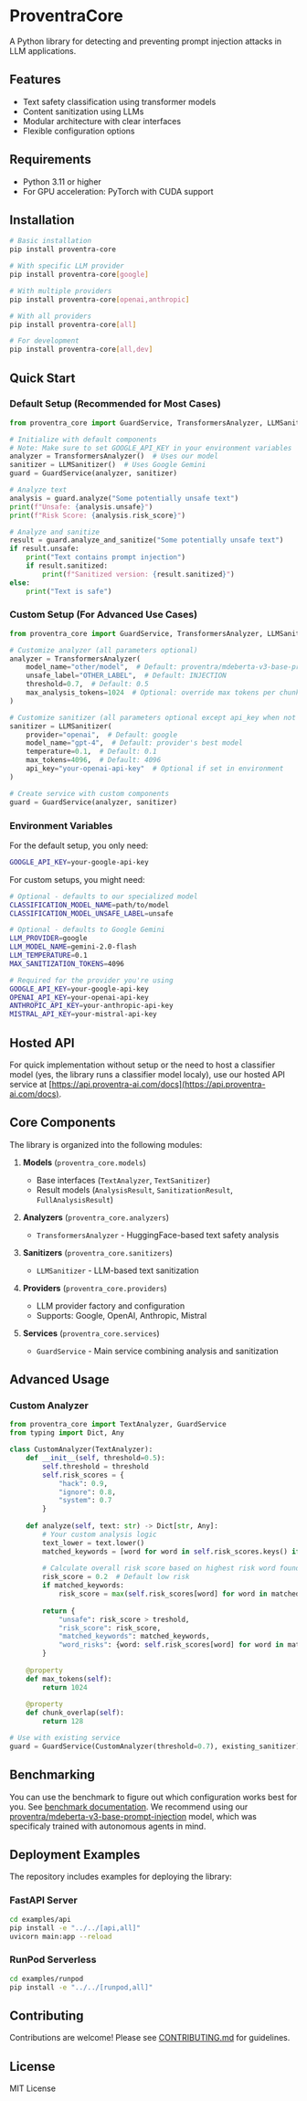 # ProventraCore

A Python library for detecting and preventing prompt injection attacks in LLM applications.

## Features

- Text safety classification using transformer models
- Content sanitization using LLMs
- Modular architecture with clear interfaces
- Flexible configuration options

## Requirements

- Python 3.11 or higher
- For GPU acceleration: PyTorch with CUDA support

## Installation

```bash
# Basic installation
pip install proventra-core

# With specific LLM provider
pip install proventra-core[google]

# With multiple providers
pip install proventra-core[openai,anthropic]

# With all providers
pip install proventra-core[all]

# For development
pip install proventra-core[all,dev]
```

## Quick Start

### Default Setup (Recommended for Most Cases)

```python
from proventra_core import GuardService, TransformersAnalyzer, LLMSanitizer

# Initialize with default components
# Note: Make sure to set GOOGLE_API_KEY in your environment variables
analyzer = TransformersAnalyzer()  # Uses our model
sanitizer = LLMSanitizer()  # Uses Google Gemini
guard = GuardService(analyzer, sanitizer)

# Analyze text
analysis = guard.analyze("Some potentially unsafe text")
print(f"Unsafe: {analysis.unsafe}")
print(f"Risk Score: {analysis.risk_score}")

# Analyze and sanitize
result = guard.analyze_and_sanitize("Some potentially unsafe text")
if result.unsafe:
    print("Text contains prompt injection")
    if result.sanitized:
        print(f"Sanitized version: {result.sanitized}")
else:
    print("Text is safe")
```

### Custom Setup (For Advanced Use Cases)

```python
from proventra_core import GuardService, TransformersAnalyzer, LLMSanitizer

# Customize analyzer (all parameters optional)
analyzer = TransformersAnalyzer(
    model_name="other/model",  # Default: proventra/mdeberta-v3-base-prompt-injection
    unsafe_label="OTHER_LABEL",  # Default: INJECTION
    threshold=0.7,  # Default: 0.5
    max_analysis_tokens=1024  # Optional: override max tokens per chunk
)

# Customize sanitizer (all parameters optional except api_key when not in env)
sanitizer = LLMSanitizer(
    provider="openai",  # Default: google
    model_name="gpt-4",  # Default: provider's best model
    temperature=0.1,  # Default: 0.1
    max_tokens=4096,  # Default: 4096
    api_key="your-openai-api-key"  # Optional if set in environment
)

# Create service with custom components
guard = GuardService(analyzer, sanitizer)
```

### Environment Variables

For the default setup, you only need:
```bash
GOOGLE_API_KEY=your-google-api-key
```

For custom setups, you might need:
```bash
# Optional - defaults to our specialized model
CLASSIFICATION_MODEL_NAME=path/to/model
CLASSIFICATION_MODEL_UNSAFE_LABEL=unsafe

# Optional - defaults to Google Gemini
LLM_PROVIDER=google
LLM_MODEL_NAME=gemini-2.0-flash
LLM_TEMPERATURE=0.1
MAX_SANITIZATION_TOKENS=4096

# Required for the provider you're using
GOOGLE_API_KEY=your-google-api-key
OPENAI_API_KEY=your-openai-api-key
ANTHROPIC_API_KEY=your-anthropic-api-key
MISTRAL_API_KEY=your-mistral-api-key
```

## Hosted API

For quick implementation without setup or the need to host a classifier model (yes, the library runs a classifier model localy), use our hosted API service at [https://api.proventra-ai.com/docs](https://api.proventra-ai.com/docs).

## Core Components

The library is organized into the following modules:

1. **Models** (`proventra_core.models`)
   - Base interfaces (`TextAnalyzer`, `TextSanitizer`)
   - Result models (`AnalysisResult`, `SanitizationResult`, `FullAnalysisResult`)

2. **Analyzers** (`proventra_core.analyzers`)
   - `TransformersAnalyzer` - HuggingFace-based text safety analysis

3. **Sanitizers** (`proventra_core.sanitizers`)
   - `LLMSanitizer` - LLM-based text sanitization

4. **Providers** (`proventra_core.providers`)
   - LLM provider factory and configuration
   - Supports: Google, OpenAI, Anthropic, Mistral

5. **Services** (`proventra_core.services`)
   - `GuardService` - Main service combining analysis and sanitization

## Advanced Usage

### Custom Analyzer

```python
from proventra_core import TextAnalyzer, GuardService
from typing import Dict, Any

class CustomAnalyzer(TextAnalyzer):
    def __init__(self, threshold=0.5):
        self.threshold = threshold
        self.risk_scores = {
            "hack": 0.9,
            "ignore": 0.8,
            "system": 0.7
        }
        
    def analyze(self, text: str) -> Dict[str, Any]:
        # Your custom analysis logic
        text_lower = text.lower()
        matched_keywords = [word for word in self.risk_scores.keys() if word in text_lower]
        
        # Calculate overall risk score based on highest risk word found
        risk_score = 0.2  # Default low risk
        if matched_keywords:
            risk_score = max(self.risk_scores[word] for word in matched_keywords)
            
        return {
            "unsafe": risk_score > treshold,
            "risk_score": risk_score,
            "matched_keywords": matched_keywords,
            "word_risks": {word: self.risk_scores[word] for word in matched_keywords}
        }
        
    @property
    def max_tokens(self):
        return 1024
        
    @property
    def chunk_overlap(self):
        return 128

# Use with existing service
guard = GuardService(CustomAnalyzer(threshold=0.7), existing_sanitizer)
```

## Benchmarking

You can use the benchmark to figure out which configuration works best for you. See [benchmark documentation](benchmark/README.md).
We recommend using our [proventra/mdeberta-v3-base-prompt-injection](https://huggingface.co/proventra/mdeberta-v3-base-prompt-injection) model, which was specificaly trained with autonomous agents in mind.

## Deployment Examples

The repository includes examples for deploying the library:

### FastAPI Server

```bash
cd examples/api
pip install -e "../../[api,all]"
uvicorn main:app --reload
```

### RunPod Serverless

```bash
cd examples/runpod
pip install -e "../../[runpod,all]"
```

## Contributing

Contributions are welcome! Please see [CONTRIBUTING.md](CONTRIBUTING.md) for guidelines.

## License

MIT License

